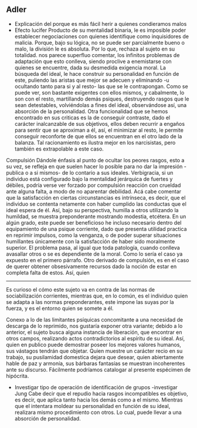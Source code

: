 ## Adler
-	Explicación del porque es más fácil herir a quienes condieramos malos
-	Efecto lucifer
Producto de su mentalidad binaria, le es imposible poder establecer negociaciones con quienes identifique como inquisidores de malicia. Porque, bajo su lógica, no se puede ser parcialmente bueno o malo, la división le es absoluta. Por lo que, rechaza al sujeto en su totalidad. nos parece superfluo comentar, los infinitos problemas de adaptación que esto conlleva, siendo proclive a enemistarse con quienes se encuentre, dada su desmedida exigencia moral.
La búsqueda del ideal, le hace construir su personalidad en función de este, puliendo las aristas que mejor se adecuen y eliminando -u ocultando tanto para si y al resto- las que se le contrapongan. Como se puede ver, son bastante exigentes con ellos mismos, y cabalmente, lo son con el resto, martillando demás psiques, destruyendo rasgos que le sean detestables, volviéndolas a fines del ideal, observándose así, una absorción de la personalidad. Otra funcionalidad que se hemos encontrado en sus criticas es la de conseguir contraste, dado el carácter inalcanzable de sus objetivos, ellos deben recurrir a engaños para sentir que se aproximan a él, así, el minimizar al resto, le permite conseguir reconforte de que ellos se encuentran en el otro lado de la balanza. Tal racionamiento es ilustra mejor en los narcisistas, pero también es extrapolable a este caso.

Compulsión
Dándole énfasis al punto de ocultar los peores rasgos, esto a su vez, se refleja en que suelen hacer lo posible para no dar la impresión -publica o a si mismos- de lo contario a sus ideales. Verbigracia, si un individuo está configurado bajo la mentalidad jerárquica de fuertes y débiles, podría verse ver forzado por compulsión reacción con crueldad ante alguna falta, a modo de no aparentar debilidad.
Acá cabe comentar que la satisfacción en ciertas circunstancias es intrínseca, es decir, que el individuo se contenta netamente con haber cumplido las conductas que el ideal espera de él. Así, bajo su perspectiva, humilla a otros utilizando la humildad, se muestra preponderante mostrando modestia, etcétera. 
En un algún grado, este puede ser beneficioso he incluso necesario dentro del equipamiento de una psique corriente, dado que presenta utilidad practica en reprimir impulsos, como la venganza, o de poder superar situaciones humillantes únicamente con la satisfacción de haber sido moralmente superior. El problema pasa, al igual que toda patología, cuando conlleva avasallar otros o se es dependiente de la moral. Como lo sería el caso ya expuesto en el primero párrafo. 
Otro derivado de compulsión, es en el caso de querer obtener obsesivamente recursos dado la noción de estar en completa falta de estos. Así, quien

-------------------------------------------------------------------------------------------------------------------------------
Es curioso el cómo este sujeto va en contra de las normas de sociabilización corrientes, mientras que, en lo común, es el individuo quien se adapta a las normas preponderantes, este impone las suyas por la fuerza, y es el entorno quien se somete a él.



Conexo a lo de las limitantes psíquicas concomitante a una necesidad de descarga de lo reprimido, nos gustaría exponer otra variante; debido a lo anterior, el sujeto busca alguna instancia de liberación, que encontrar en otros campos, realizando actos contradictorios al espíritu de su ideal. Así, quien en publico puede demostrar poseer los mejores valores humanos, sus vástagos tendrán que objetar. Quien muestre un carácter recio en su trabajo, su pusilamidad domestica dejara que desear, quien abiertamente hable de paz y armonía, sus bárbaras fantasías se muestran incoherentes ante su discurso. Fácilmente podríamos catalogar al presente espécimen de hipócrita. 

-	Investigar tipo de operación de identificación de grupos
-investigar Jung
Cabe decir que el repudio hacia rasgos incompatibles es objetivo, es decir, que aplica tanto hacia los demás como a el mismo. Mientras que el intentara moldear su personalidad en función de su ideal, realizara mismo procedimiento con otros. Lo cual, puede llevar a una absorción de personalidad.